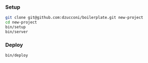 ### Setup

```bash
git clone git@github.com:dzucconi/boilerplate.git new-project
cd new-project
bin/setup
bin/server
```

### Deploy

```
bin/deploy
```
